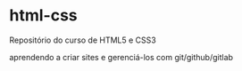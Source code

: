 # html-css
Repositório do curso de HTML5 e CSS3


aprendendo a criar sites e gerenciá-los com git/github/gitlab